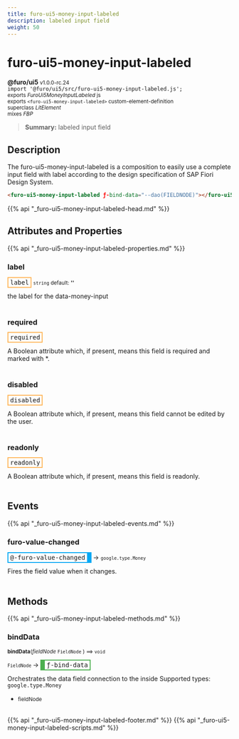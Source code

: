 ```yaml
---
title: furo-ui5-money-input-labeled
description: labeled input field
weight: 50
---
```


# furo-ui5-money-input-labeled
**@furo/ui5** <small>v1.0.0-rc.24</small>
<br>`import '@furo/ui5/src/furo-ui5-money-input-labeled.js';`<small>
<br>exports *FuroUi5MoneyInputLabeled* js
<br>exports `<furo-ui5-money-input-labeled>` custom-element-definition
<br>superclass *LitElement*
<br> mixes *FBP*</small>

> **Summary:** labeled input field

## Description

The furo-ui5-money-input-labeled is a composition to easily use a complete input field with label according
to the design specification of SAP Fiori Design System.

```html
<furo-ui5-money-input-labeled ƒ-bind-data="--dao(FIELDNODE)"></furo-ui5-money-input-labeled>
```

{{% api "_furo-ui5-money-input-labeled-head.md" %}}

## Attributes and Properties
{{% api "_furo-ui5-money-input-labeled-properties.md" %}}





### **label**

<span  style="border-width:2px; border-style: solid;border-color:  rgb(255, 182, 91);font-family:monospace; padding:2px 4px;">label</span>
<small>`string` default: **&#39;&#39;**</small>

the label for the data-money-input
<br><br>

### **required**

<span  style="border-width:2px; border-style: solid;border-color:  rgb(255, 182, 91);font-family:monospace; padding:2px 4px;">required</span>
</small>

A Boolean attribute which, if present, means this field is required and marked with *.
<br><br>

### **disabled**

<span  style="border-width:2px; border-style: solid;border-color:  rgb(255, 182, 91);font-family:monospace; padding:2px 4px;">disabled</span>
</small>

A Boolean attribute which, if present, means this field cannot be edited by the user.
<br><br>

### **readonly**

<span  style="border-width:2px; border-style: solid;border-color:  rgb(255, 182, 91);font-family:monospace; padding:2px 4px;">readonly</span>
</small>

A Boolean attribute which, if present, means this field is readonly.
<br><br>
## Events
{{% api "_furo-ui5-money-input-labeled-events.md" %}}

### **furo-value-changed**
<span  style="border-width:2px 10px 2px 2px; border-style: solid;border-color:  rgb(2, 168, 244);font-family:monospace; padding:2px 4px;">@-furo-value-changed</span>
→ <small>`google.type.Money`</small>

Fires the field value when it changes.
<br><br>

## Methods
{{% api "_furo-ui5-money-input-labeled-methods.md" %}}



### **bindData**
<small>**bindData**(*fieldNode* `FieldNode` ) ⟹ `void`</small>

<small>`FieldNode` </small> →
<span  style="border-width:2px 2px 2px 10px; border-style: solid;border-color:  rgb(76, 175, 80);font-family:monospace; padding:2px 4px;">ƒ-bind-data</span>

Orchestrates the data field connection to the inside
Supported types: `google.type.Money`

- <small>fieldNode </small>
<br><br>








{{% api "_furo-ui5-money-input-labeled-footer.md" %}}
{{% api "_furo-ui5-money-input-labeled-scripts.md" %}}

